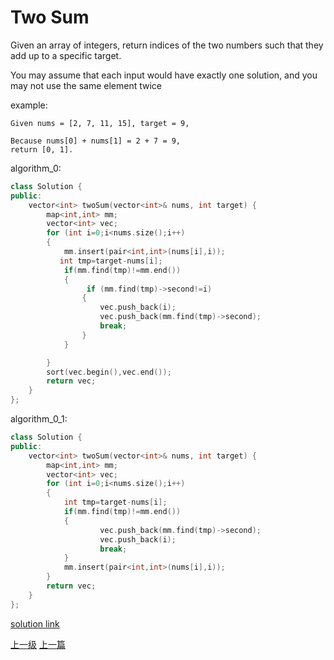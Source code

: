 # Two Sum
Given an array of integers, return indices of the two numbers such that they add up to a specific target.

You may assume that each input would have exactly one solution, and you may not use the same element twice

example:
```
Given nums = [2, 7, 11, 15], target = 9,

Because nums[0] + nums[1] = 2 + 7 = 9,
return [0, 1].
```

algorithm_0:
```c++
class Solution {
public:
    vector<int> twoSum(vector<int>& nums, int target) {
        map<int,int> mm;
        vector<int> vec;
        for (int i=0;i<nums.size();i++)
        {
            mm.insert(pair<int,int>(nums[i],i));
           int tmp=target-nums[i];
            if(mm.find(tmp)!=mm.end())
            {
                 if (mm.find(tmp)->second!=i)
                {
                    vec.push_back(i);
                    vec.push_back(mm.find(tmp)->second);
                    break;
                }
            }

        }
        sort(vec.begin(),vec.end());
        return vec;
    }
};
```


algorithm_0_1:
```c++
class Solution {
public:
    vector<int> twoSum(vector<int>& nums, int target) {
        map<int,int> mm;
        vector<int> vec;
        for (int i=0;i<nums.size();i++)
        {           
            int tmp=target-nums[i];
            if(mm.find(tmp)!=mm.end())
            {
                    vec.push_back(mm.find(tmp)->second);
                    vec.push_back(i);
                    break;
            }
            mm.insert(pair<int,int>(nums[i],i));
        }
        return vec;
    }
};
```


[solution link](https://leetcode.com/problems/two-sum/solution/)















[上一级](base.md)
[上一篇](sqrt.md)
